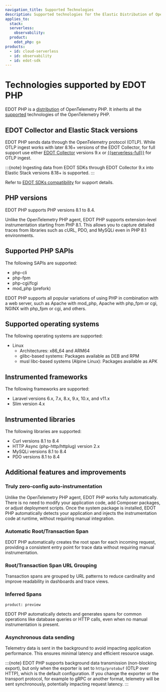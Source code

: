 ```yaml
---
navigation_title: Supported Technologies
description: Supported technologies for the Elastic Distribution of OpenTelemetry PHP.
applies_to:
  stack:
  serverless:
    observability:
  product:
    edot_php: ga
products:
  - id: cloud-serverless
  - id: observability
  - id: edot-sdk
---
```


# Technologies supported by EDOT PHP

EDOT PHP is a [distribution](https://opentelemetry.io/docs/concepts/distributions/) of OpenTelemetry PHP. It inherits all the [supported](/reference/compatibility/nomenclature.md) technologies of the OpenTelemetry PHP.

## EDOT Collector and Elastic Stack versions

EDOT PHP sends data through the OpenTelemetry protocol (OTLP). While OTLP ingest works with later 8.16+ versions of the EDOT Collector, for full support use either [EDOT Collector](/reference/edot-collector/index.md) versions 9.x or [{{serverless-full}}](docs-content://deploy-manage/deploy/elastic-cloud/serverless.md) for OTLP ingest.

:::{note}
Ingesting data from EDOT SDKs through EDOT Collector 9.x into Elastic Stack versions 8.18+ is supported.
:::

Refer to [EDOT SDKs compatibility](/reference/compatibility/sdks.md) for support details.

## PHP versions

EDOT PHP supports PHP versions 8.1 to 8.4.

Unlike the OpenTelemetry PHP agent, EDOT PHP supports extension-level instrumentation starting from PHP 8.1. This allows you to capture detailed traces from libraries such as cURL, PDO, and MySQLi even in PHP 8.1 environments.

## Supported PHP SAPIs

The following SAPIs are supported:

- php-cli
- php-fpm
- php-cgi/fcgi
- mod_php (prefork)

EDOT PHP supports all popular variations of using PHP in combination with a web server, such as Apache with mod_php, Apache with php_fpm or cgi, NGINX with php_fpm or cgi, and others.

## Supported operating systems

The following operating systems are supported:
- Linux
   - Architectures: x86_64 and ARM64
   - glibc-based systems: Packages available as DEB and RPM
   - musl libc-based systems (Alpine Linux): Packages available as APK

## Instrumented frameworks

The following frameworks are supported:

- Laravel versions 6.x, 7.x, 8.x, 9.x, 10.x, and v11.x
- Slim version 4.x

## Instrumented libraries

The following libraries are supported:

- Curl versions 8.1 to 8.4
- HTTP Async (php-http/httplug) version 2.x
- MySQLi versions 8.1 to 8.4
- PDO versions 8.1 to 8.4

## Additional features and improvements
### Truly zero-config auto-instrumentation

Unlike the OpenTelemetry PHP agent, EDOT PHP works fully automatically. There is no need to modify your application code, add Composer packages, or adjust deployment scripts. Once the system package is installed, EDOT PHP automatically detects your application and injects the instrumentation code at runtime, without requiring manual integration.

### Automatic Root/Transaction Span

EDOT PHP automatically creates the root span for each incoming request, providing a consistent entry point for trace data without requiring manual instrumentation.

### Root/Transaction Span URL Grouping

Transaction spans are grouped by URL patterns to reduce cardinality and improve readability in dashboards and trace views.

### Inferred Spans

```{applies_to}
product: preview
```

EDOT PHP automatically detects and generates spans for common operations like database queries or HTTP calls, even when no manual instrumentation is present.

### Asynchronous data sending

Telemetry data is sent in the background to avoid impacting application performance. This ensures minimal latency and efficient resource usage.

:::{note}
EDOT PHP supports background data transmission (non-blocking export), but only when the exporter is set to `http/protobuf` (OTLP over HTTP), which is the default configuration.
If you change the exporter or the transport protocol, for example to gRPC or another format, telemetry will be sent synchronously, potentially impacting request latency.
:::